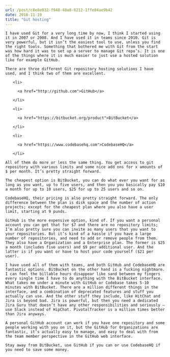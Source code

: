 ```yaml
---
url: /post/c8e8e032-f948-48a8-8212-1ffe04ae9b42
date: 2016-11-19
title: "Git hosting"
---
```


<div class="kg-card-markdown">

  <p>

    I have used Git for a very long time by now, I think I started using it in 2007 or 2008. And I have used it in teams since 2010. Git is very powerful, but it isn’t the easiest tool to use, unless you find the right tools. Something that bothered me with Git from the start was how hard it was to set up a server to manage Git repo’s. It is one of the things where it is much easier to just use a hosted solution like for example GitHub.

  </p>

  

  <p>

    There are three different Git repository hosting solutions I have used, and I think two of them are excellent.

  </p>

  

  <ul>

    <li>

      <a href="http://github.com">GitHub</a>

    </li>

    <li>

      <a href="https://bitbucket.org/product">BitBucket</a>

    </li>

    <li>

      <a href="https://www.codebasehq.com">CodebaseHQ</a>

    </li>

  </ul>

  

  <p>

    All of them do more or less the same thing. You get access to git repository with various limits and some nice add ons for x amounts of $ per month. It’s pretty straight forward.

  </p>

  

  <p>

    The cheapest option is BitBucket, you can do what ever you want for as long as you want, up to five users, and then you you basically pay $10 a month for up to 10 users, $25 for up to 25 users and so on.

  </p>

  

  <p>

    CodebaseHQ, their pricing is also pretty straight forward. The only difference between the plan is disk space and the number of action projects; except for the cheapest plan where you also have a user limit, starting at 9 punds.

  </p>

  

  <p>

    GitHub is the more expensive option, kind of. If you want a personal account you can get that for $7 and there are no repository limits; I’m also pretty sure you can invite as many users that you want to your repositories. But it’s kind of a hassle if you have a large number of repositories, and need to add or remove people from them. They also have a Organization and a Enterprise plan. The former is $25 a month (includes five users) and $9 per additional user. And the latter is if you want or have to host your code yourself ($21 per user).

  </p>

  

  <p>

    I have used all of them with teams, and both GitHub and CodebaseHQ are fantastic options. BitBucket on the other hand is a fucking nightmare. I can feel the billable hours disappear like sand between my fingers every single time I have to do anything with the BitBucket interface. What takes me under a minute with GitHub or Codebase takes 5-10 minutes with BitBucket. There are a million different things in the interface, and a combination of deprecated features and stuff you actually can use. And the other stuff they include, like HitChat and Jira is beyond bad. Jira is powerful, but then you need a dedicated Jira Guru that doesn’t have any other responsibilities and seriously – use Slack instead of HipChat. PivotalTracker is a million times better than Jira anyways.

  </p>

  

  <p>

    A personal GitHub account can work if you have one repository and some people working with you on it, but the GitHub for Organizations are fantastic, it’s actually easy to manage, and easy to deal with from the team member perspective in the GitHub web interface.

  </p>

  

  <p>

    Stay away from BitBucket, use GitHub if you can or use CodebaseHQ if you need to save some money.

  </p>

</div>